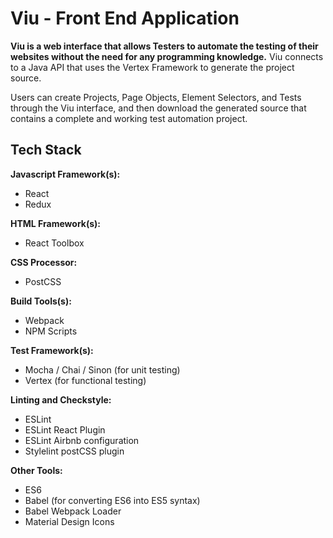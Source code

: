 # Viu - Front End Application

**Viu is a web interface that allows Testers to automate the testing of their websites without the need
for any programming knowledge.** Viu connects to a Java API that uses the Vertex Framework to generate
the project source.

Users can create Projects, Page Objects, Element Selectors, and Tests through the Viu interface, and then
download the generated source that contains a complete and working test automation project.

## Tech Stack

**Javascript Framework(s):**
- React
- Redux

**HTML Framework(s):**
- React Toolbox

**CSS Processor:**
- PostCSS

**Build Tools(s):**
- Webpack
- NPM Scripts

**Test Framework(s):**
- Mocha / Chai / Sinon (for unit testing)
- Vertex (for functional testing)

**Linting and Checkstyle:**
- ESLint
- ESLint React Plugin
- ESLint Airbnb configuration
- Stylelint postCSS plugin

**Other Tools:**
- ES6
- Babel (for converting ES6 into ES5 syntax)
- Babel Webpack Loader
- Material Design Icons